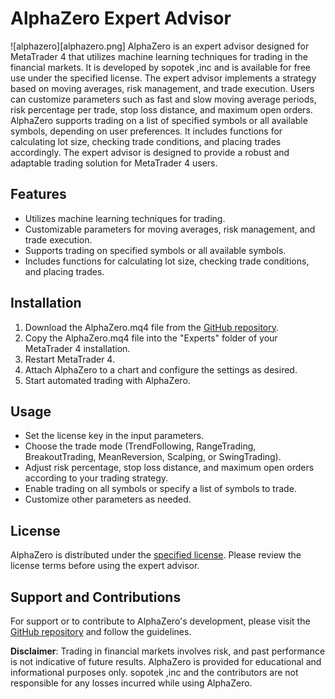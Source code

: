 
# AlphaZero Expert Advisor
![alphazero][alphazero.png]
AlphaZero is an expert advisor designed for MetaTrader 4 that utilizes machine learning techniques for trading in the financial markets. It is developed by sopotek ,inc and is available for free use under the specified license. The expert advisor implements a strategy based on moving averages, risk management, and trade execution. Users can customize parameters such as fast and slow moving average periods, risk percentage per trade, stop loss distance, and maximum open orders. AlphaZero supports trading on a list of specified symbols or all available symbols, depending on user preferences. It includes functions for calculating lot size, checking trade conditions, and placing trades accordingly. The expert advisor is designed to provide a robust and adaptable trading solution for MetaTrader 4 users.

## Features

- Utilizes machine learning techniques for trading.
- Customizable parameters for moving averages, risk management, and trade execution.
- Supports trading on specified symbols or all available symbols.
- Includes functions for calculating lot size, checking trade conditions, and placing trades.

## Installation

1. Download the AlphaZero.mq4 file from the [GitHub repository](https://www.github.com/nguemechieu/alphazero).
2. Copy the AlphaZero.mq4 file into the "Experts" folder of your MetaTrader 4 installation.
3. Restart MetaTrader 4.
4. Attach AlphaZero to a chart and configure the settings as desired.
5. Start automated trading with AlphaZero.

## Usage

- Set the license key in the input parameters.
- Choose the trade mode (TrendFollowing, RangeTrading, BreakoutTrading, MeanReversion, Scalping, or SwingTrading).
- Adjust risk percentage, stop loss distance, and maximum open orders according to your trading strategy.
- Enable trading on all symbols or specify a list of symbols to trade.
- Customize other parameters as needed.

## License

AlphaZero is distributed under the [specified license](https://www.github.com/nguemechieu/alphazero/LICENSE.md). Please review the license terms before using the expert advisor.

## Support and Contributions

For support or to contribute to AlphaZero's development, please visit the [GitHub repository](https://www.github.com/nguemechieu/alphazero) and follow the guidelines.


**Disclaimer**: Trading in financial markets involves risk, and past performance is not indicative of future results. AlphaZero is provided for educational and informational purposes only. sopotek ,inc and the contributors are not responsible for any losses incurred while using AlphaZero.

